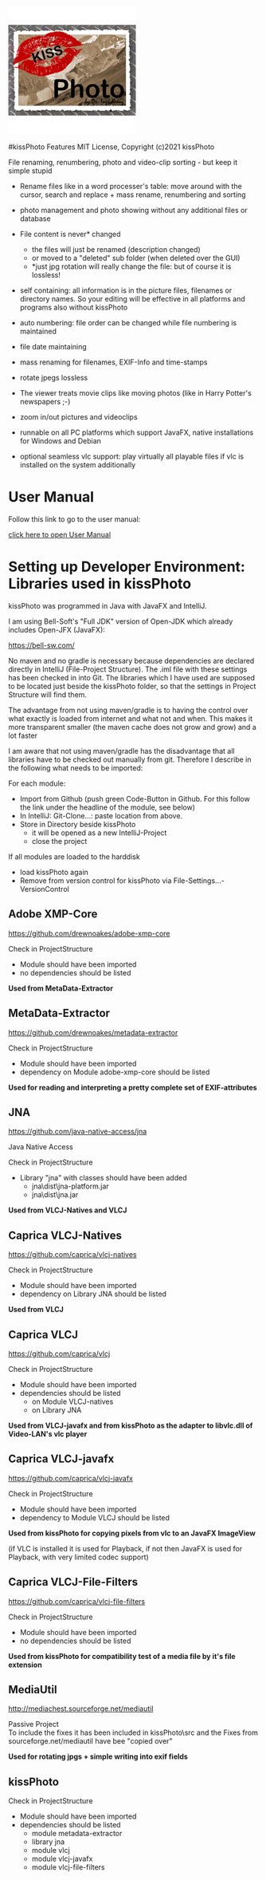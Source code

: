 ![kissPhotoLogo](resources/images/KissPhotoIconLarge.png)

#kissPhoto Features
MIT License, Copyright (c)2021 kissPhoto

File renaming, renumbering, photo and video-clip sorting - but keep it simple stupid
* Rename files like in a word processer's table: move around with the cursor, search and replace + mass rename, renumbering and sorting
* photo management and photo showing without any additional files or database
* File content is never* changed
  * the files will just be renamed (description changed)
  * or moved to a "deleted" sub folder (when deleted over the GUI)
  * *just jpg rotation will really change the file: but of course it is lossless!
* self containing: all information is in the picture files, filenames or directory names. So your editing will be effective in all platforms and programs also without kissPhoto
* auto numbering: file order can be changed while file numbering is maintained
* file date maintaining
* mass renaming for filenames, EXIF-Info and time-stamps
* rotate jpegs lossless
* The viewer treats movie clips like moving photos (like in Harry Potter's newspapers ;-)
* zoom in/out pictures and videoclips
  
* runnable on all PC platforms which support JavaFX, native installations for Windows and Debian
* optional seamless vlc support: play virtually all playable files if vlc is installed on the system additionally


# User Manual
Follow this link to go to the user manual:

[click here to open User Manual](docs/manual.md)

# Setting up Developer Environment: Libraries used in kissPhoto

kissPhoto was programmed in Java with JavaFX and IntelliJ.
  
I am using Bell-Soft's "Full JDK" version of Open-JDK which already includes Open-JFX (JavaFX):

https://bell-sw.com/

No maven and no gradle is necessary because dependencies are declared directly in IntelliJ (File-Project Structure).
The .iml file with these settings has been checked in into Git.
The libraries which I have used are supposed to be located just beside the kissPhoto folder, so that the settings in Project Structure will find them.

The advantage from not using maven/gradle is to having the control over what exactly is loaded from internet and what not and when.
This makes it more transparent smaller (the maven cache does not grow and grow) and a lot faster

I am aware that not using maven/gradle has the disadvantage that all libraries have to be checked out manually from git.
Therefore I describe in the following what needs to be imported:

For each module:
* Import from Github (push green Code-Button in Github. For this follow the link under the headline of the module, see below)      
* In IntelliJ: Git-Clone...: paste location from <green button> above.
* Store in Directory beside kissPhoto
  * it will be opened as a new IntelliJ-Project
  * close the project

If all modules are loaded to the harddisk
* load kissPhoto again
* Remove from version control for kissPhoto via File-Settings...-VersionControl


## Adobe XMP-Core
https://github.com/drewnoakes/adobe-xmp-core

Check in ProjectStructure
* Module should have been imported
* no dependencies should be listed

**Used from MetaData-Extractor**

## MetaData-Extractor

https://github.com/drewnoakes/metadata-extractor

Check in ProjectStructure
* Module should have been imported
* dependency on Module adobe-xmp-core should be listed

**Used for reading and interpreting a pretty complete set of EXIF-attributes**

## JNA
https://github.com/java-native-access/jna

Java Native Access

Check in ProjectStructure
* Library "jna" with classes should have been added
  * jna\dist\jna-platform.jar
  * jna\dist\jna.jar

**Used from VLCJ-Natives and VLCJ**

## Caprica VLCJ-Natives

https://github.com/caprica/vlcj-natives

Check in ProjectStructure
* Module should have been imported
* dependency on Library JNA should be listed

**Used from VLCJ**

## Caprica VLCJ

https://github.com/caprica/vlcj

Check in ProjectStructure
* Module should have been imported
* dependencies should be listed
  * on Module VLCJ-natives
  * on Library JNA

**Used from VLCJ-javafx and from kissPhoto as the adapter to libvlc.dll of Video-LAN's vlc player**

## Caprica VLCJ-javafx

https://github.com/caprica/vlcj-javafx

Check in ProjectStructure
* Module should have been imported
* dependency to Module VLCJ should be listed

**Used from kissPhoto for copying pixels from vlc to an JavaFX ImageView**

(if VLC is installed it is used for Playback, if not then JavaFX is used for Playback, with very limited codec support)

## Caprica VLCJ-File-Filters

https://github.com/caprica/vlcj-file-filters

Check in ProjectStructure
* Module should have been imported
* no dependencies should be listed

**Used from kissPhoto for compatibility test of a media file by it's file extension**

## MediaUtil

http://mediachest.sourceforge.net/mediautil

Passive Project  
To include the fixes it has been included in kissPhoto\src and the Fixes from sourceforge.net/mediautil have bee "copied over"

**Used for rotating jpgs + simple writing into exif fields**

## kissPhoto
Check in ProjectStructure
* Module should have been imported
* dependencies should be listed
  * module metadata-extractor
  * library jna
  * module vlcj
  * module vlcj-javafx
  * module vlcj-file-filters

